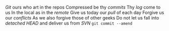 *Git* ours who art in the repos
Compressed be thy *commits*
Thy *log* come to us
In the local as in the *remote*
Give us today our *pull* of each day
Forgive us our *conflicts*
As we also forgive those of other geeks
Do not let us fall into *detached HEAD*
and deliver us from *SVN*
`git commit --amend`
